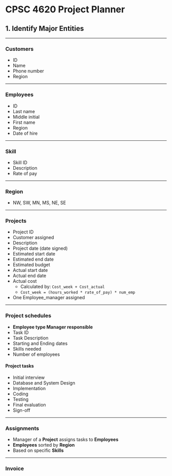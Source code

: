 # CPSC 4620 Project Planner

## 1. Identify Major Entities

---

### Customers

- ID
- Name
- Phone number
- Region

---

### Employees

- ID
- Last name
- Middle initial
- First name
- Region
- Date of hire

---

### Skill

- Skill ID
- Description
- Rate of pay

---

### Region

- NW, SW, MN, MS, NE, SE

---

### Projects

- Project ID
- Customer assigned
- Description
- Project date (date signed)
- Estimated start date
- Estimated end date
- Estimated budget
- Actual start date
- Actual end date
- Actual cost
  - Calculated by: `Cost_week + Cost_actual`
  - `Cost_week = (hours_worked * rate_of_pay) * num_emp`
- One Employee_manager assigned

---

### Project schedules

- **Employee type Manager responsible**
- Task ID
- Task Description
- Starting and Ending dates
- Skills needed
- Number of employees

#### Project tasks

- Initial interview
- Database and System Design
- Implementation
- Coding
- Testing
- Final evaluation
- Sign-off

---

### Assignments

- Manager of a **Project** assigns tasks to **Employees**
- **Employees** sorted by **Region**
- Based on specific **Skills**

---

### Invoice
